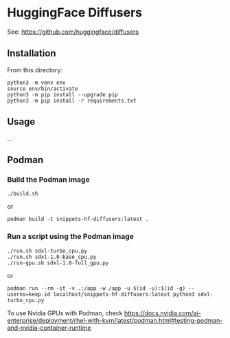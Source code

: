 # HuggingFace Diffusers

See: https://github.com/huggingface/diffusers


## Installation

From this directory:

```
python3 -m venv env
source env/bin/activate
python3 -m pip install --upgrade pip
python3 -m pip install -r requirements.txt
```

## Usage

...

## Podman

### Build the Podman image

```
./build.sh
```

or

```
podman build -t snippets-hf-diffusers:latest .
```

### Run a script using the Podman image

```
./run.sh sdxl-turbo_cpu.py
./run.sh sdxl-1.0-base_cpu.py
./run-gpu.sh sdxl-1.0-full_gpu.py
```

or 

```
podman run --rm -it -v .:/app -w /app -u $(id -u):$(id -g) --userns=keep-id localhost/snippets-hf-diffusers:latest python3 sdxl-turbo_cpu.py
```

To use Nvidia GPUs with Podman, check https://docs.nvidia.com/ai-enterprise/deployment/rhel-with-kvm/latest/podman.html#testing-podman-and-nvidia-container-runtime

